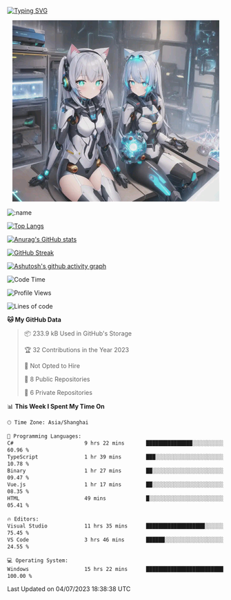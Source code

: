 [![Typing SVG](https://readme-typing-svg.demolab.com?font=Fira+Code&pause=1000&color=F78FDE&width=435&lines=%E6%AC%A2%E8%BF%8E%E5%A4%A7%E4%BD%AC%E6%9D%A5%E8%AE%BF0v0)](https://git.io/typing-svg)


<p align="center">
  <a href="https://github.com/qq583044063qq"><img src="banner.png" alt="qq583044063qq Banner"></a>
</p>



![:name](https://count.getloli.com/get/@hk416?theme=rule34)

[![Top Langs](https://github-readme-stats.vercel.app/api/top-langs/?username=qq583044063qq&locale=cn&hide=javascript,html,css&theme=tokyonight)](https://github.com/anuraghazra/github-readme-stats)

[![Anurag's GitHub stats](https://github-readme-stats.vercel.app/api?username=qq583044063qq&count_private=true&show_icons=true&locale=cn&theme=tokyonight)](https://github.com/anuraghazra/github-readme-stats)

[![GitHub Streak](https://streak-stats.demolab.com/?user=qq583044063qq&locale=zh_Hans&theme=tokyonight)](https://git.io/streak-stats)

[![Ashutosh's github activity graph](https://github-readme-activity-graph.vercel.app/graph?username=qq583044063qq&theme=tokyo-night)](https://github.com/ashutosh00710/github-readme-activity-graph)

<!--START_SECTION:waka-->
![Code Time](http://img.shields.io/badge/Code%20Time-60%20hrs%2013%20mins-blue)

![Profile Views](http://img.shields.io/badge/Profile%20Views-0-blue)

![Lines of code](https://img.shields.io/badge/From%20Hello%20World%20I%27ve%20Written-904.7%20thousand%20lines%20of%20code-blue)

**🐱 My GitHub Data** 

> 📦 233.9 kB Used in GitHub's Storage 
 > 
> 🏆 32 Contributions in the Year 2023
 > 
> 🚫 Not Opted to Hire
 > 
> 📜 8 Public Repositories 
 > 
> 🔑 6 Private Repositories 
 > 
📊 **This Week I Spent My Time On** 

```text
🕑︎ Time Zone: Asia/Shanghai

💬 Programming Languages: 
C#                       9 hrs 22 mins       ███████████████░░░░░░░░░░   60.96 % 
TypeScript               1 hr 39 mins        ███░░░░░░░░░░░░░░░░░░░░░░   10.78 % 
Binary                   1 hr 27 mins        ██░░░░░░░░░░░░░░░░░░░░░░░   09.47 % 
Vue.js                   1 hr 17 mins        ██░░░░░░░░░░░░░░░░░░░░░░░   08.35 % 
HTML                     49 mins             █░░░░░░░░░░░░░░░░░░░░░░░░   05.41 % 

🔥 Editors: 
Visual Studio            11 hrs 35 mins      ███████████████████░░░░░░   75.45 % 
VS Code                  3 hrs 46 mins       ██████░░░░░░░░░░░░░░░░░░░   24.55 % 

💻 Operating System: 
Windows                  15 hrs 22 mins      █████████████████████████   100.00 % 
```


 Last Updated on 04/07/2023 18:38:38 UTC
<!--END_SECTION:waka-->
